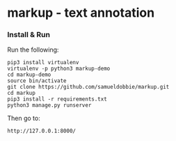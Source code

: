 # markup - text annotation

### Install & Run

Run the following:
```
pip3 install virtualenv
virtualenv -p python3 markup-demo
cd markup-demo
source bin/activate
git clone https://github.com/samueldobbie/markup.git
cd markup
pip3 install -r requirements.txt
python3 manage.py runserver
```

Then go to:
```
http://127.0.0.1:8000/
```
